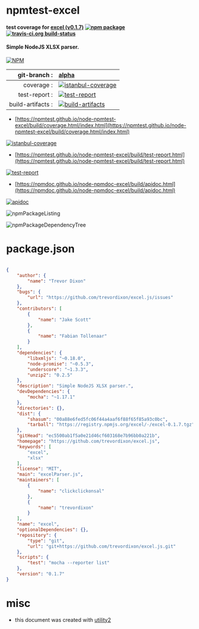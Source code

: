 # npmtest-excel

#### test coverage for  [excel (v0.1.7)](https://github.com/trevordixon/excel.js)  [![npm package](https://img.shields.io/npm/v/npmtest-excel.svg?style=flat-square)](https://www.npmjs.org/package/npmtest-excel) [![travis-ci.org build-status](https://api.travis-ci.org/npmtest/node-npmtest-excel.svg)](https://travis-ci.org/npmtest/node-npmtest-excel)

#### Simple NodeJS XLSX parser.

[![NPM](https://nodei.co/npm/excel.png?downloads=true&downloadRank=true&stars=true)](https://www.npmjs.com/package/excel)

| git-branch : | [alpha](https://github.com/npmtest/node-npmtest-excel/tree/alpha)|
|--:|:--|
| coverage : | [![istanbul-coverage](https://npmtest.github.io/node-npmtest-excel/build/coverage.badge.svg)](https://npmtest.github.io/node-npmtest-excel/build/coverage.html/index.html)|
| test-report : | [![test-report](https://npmtest.github.io/node-npmtest-excel/build/test-report.badge.svg)](https://npmtest.github.io/node-npmtest-excel/build/test-report.html)|
| build-artifacts : | [![build-artifacts](https://npmtest.github.io/node-npmtest-excel/glyphicons_144_folder_open.png)](https://github.com/npmtest/node-npmtest-excel/tree/gh-pages/build)|

- [https://npmtest.github.io/node-npmtest-excel/build/coverage.html/index.html](https://npmtest.github.io/node-npmtest-excel/build/coverage.html/index.html)

[![istanbul-coverage](https://npmtest.github.io/node-npmtest-excel/build/screenCapture.buildCi.browser.%252Ftmp%252Fbuild%252Fcoverage.lib.html.png)](https://npmtest.github.io/node-npmtest-excel/build/coverage.html/index.html)

- [https://npmtest.github.io/node-npmtest-excel/build/test-report.html](https://npmtest.github.io/node-npmtest-excel/build/test-report.html)

[![test-report](https://npmtest.github.io/node-npmtest-excel/build/screenCapture.buildCi.browser.%252Ftmp%252Fbuild%252Ftest-report.html.png)](https://npmtest.github.io/node-npmtest-excel/build/test-report.html)

- [https://npmdoc.github.io/node-npmdoc-excel/build/apidoc.html](https://npmdoc.github.io/node-npmdoc-excel/build/apidoc.html)

[![apidoc](https://npmdoc.github.io/node-npmdoc-excel/build/screenCapture.buildCi.browser.%252Ftmp%252Fbuild%252Fapidoc.html.png)](https://npmdoc.github.io/node-npmdoc-excel/build/apidoc.html)

![npmPackageListing](https://npmtest.github.io/node-npmtest-excel/build/screenCapture.npmPackageListing.svg)

![npmPackageDependencyTree](https://npmtest.github.io/node-npmtest-excel/build/screenCapture.npmPackageDependencyTree.svg)



# package.json

```json

{
    "author": {
        "name": "Trevor Dixon"
    },
    "bugs": {
        "url": "https://github.com/trevordixon/excel.js/issues"
    },
    "contributors": [
        {
            "name": "Jake Scott"
        },
        {
            "name": "Fabian Tollenaar"
        }
    ],
    "dependencies": {
        "libxmljs": "~0.18.0",
        "node-promise": "~0.5.3",
        "underscore": "~1.3.3",
        "unzip2": "0.2.5"
    },
    "description": "Simple NodeJS XLSX parser.",
    "devDependencies": {
        "mocha": "~1.17.1"
    },
    "directories": {},
    "dist": {
        "shasum": "00a88e6fed5fc06f44a4aaf6f88f65f85a93c0bc",
        "tarball": "https://registry.npmjs.org/excel/-/excel-0.1.7.tgz"
    },
    "gitHead": "ec5500ab1f5a0e21d46cf603168e7b96bb0a221b",
    "homepage": "https://github.com/trevordixon/excel.js",
    "keywords": [
        "excel",
        "xlsx"
    ],
    "license": "MIT",
    "main": "excelParser.js",
    "maintainers": [
        {
            "name": "clickclickonsal"
        },
        {
            "name": "trevordixon"
        }
    ],
    "name": "excel",
    "optionalDependencies": {},
    "repository": {
        "type": "git",
        "url": "git+https://github.com/trevordixon/excel.js.git"
    },
    "scripts": {
        "test": "mocha --reporter list"
    },
    "version": "0.1.7"
}
```



# misc
- this document was created with [utility2](https://github.com/kaizhu256/node-utility2)
